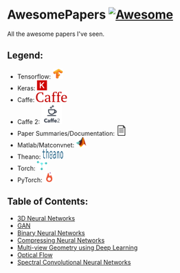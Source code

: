 # AwesomePapers [![Awesome](https://cdn.rawgit.com/sindresorhus/awesome/d7305f38d29fed78fa85652e3a63e154dd8e8829/media/badge.svg)](https://github.com/sindresorhus/awesome)

All the awesome papers I've seen.

## Legend:
- Tensorflow: [<img src="README/images/logo/tf.jpg" width="24" height="24" />]()
- Keras: [<img src="README/images/logo/Keras_Logo.jpg" width="24" height="24" />]()
- Caffe: [<img src="README/images/logo/caffe-logo.png" width="72" height="24" />]()
- Caffe 2: [<img src="README/images/logo/caffe2-logo.png" width="48" height="48" />]()
- Paper Summaries/Documentation: [<img src="README/images/logo/document.png" width="24" height="24" />]()
- Matlab/Matconvnet: [<img src="README/images/logo/matlab-Logo.png" width="24" height="24" />]()
- Theano: [<img src="README/images/logo/theano.svg" width="48" height="24" />]()
- Torch: [<img src="README/images/logo/torch.png" width="24" height="24" />]()
- PyTorch: [<img src="README/images/logo/pytorch.jpg" width="24" height="24" />]()

## Table of Contents:
- [3D Neural Networks](MDFiles/3DCNN.md) 
- [GAN](MDFiles/GAN.md)
- [Binary Neural Networks](MDFiles/BNN.md)
- [Compressing Neural Networks](MDFiles/CompressingNN.md)
- [Multi-view Geometry using Deep Learning](MDFiles/GeometricDL.md)
- [Optical Flow](MDFiles/OpticalFlow.md)
- [Spectral Convolutional Neural Networks](MDFiles/SpectralCNN.md)

